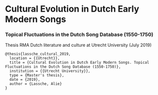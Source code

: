 # Cultural Evolution in Dutch Early Modern Songs
### Topical Fluctuations in the Dutch Song Database (1550-1750)

Thesis RMA Dutch literature and culture at Utrecht University (July 2019)

```
@thesis{lassche_cultural_2019,
  location = {{Utrecht}},
  title = {Cultural Evolution in Dutch Early Modern Songs. Topical Fluctuations in the Dutch Song Database (1550-1750)},
  institution = {{Utrecht University}},
  type = {Master's thesis},
  date = {2019},
  author = {Lassche, Alie}
}
```

